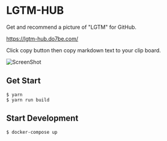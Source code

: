 # LGTM-HUB
Get and recommend a picture of "LGTM" for GitHub.

https://lgtm-hub.do7be.com/

Click copy button then copy markdown text to your clip board.

![ScreenShot](https://user-images.githubusercontent.com/9024344/37554789-ecc987e2-2a20-11e8-9433-b100bc43ddab.png)

## Get Start

```
$ yarn
$ yarn run build
```

## Start Development

```
$ docker-compose up
```
